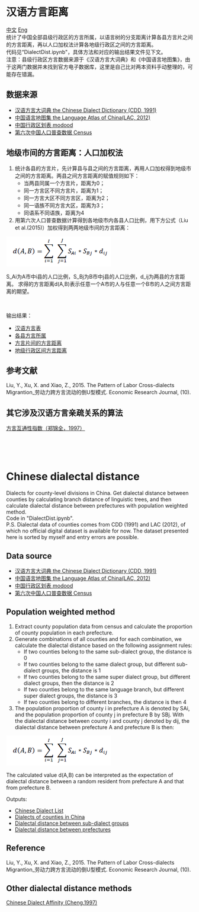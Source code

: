 # 汉语方言距离
[中文](#汉语方言距离)  [Eng](#chinese-dialectal-distance)  
统计了中国全部县级行政区的方言所属，以语言树的分支距离计算各县方言片之间的方言距离，再以人口加权法计算各地级行政区之间的方言距离。  
代码见“DialectDist.ipynb"，具体方法和对应的输出结果文件见下文。  
注意：县级行政区方言数据来源于《汉语方言大词典》和《中国语言地图集》，由于这两门数据并未找到官方电子数据库，这里是自己比对两本资料手动整理的，可能存在错漏。  

## 数据来源
* [汉语方言大词典 the Chinese Dialect Dictionary (CDD, 1991)](https://book.douban.com/subject/1021870/)
* [中国语言地图集 the Language Atlas of China(LAC, 2012)](https://book.douban.com/subject/3302955/)
* [中国行政区划表 modood](https://github.com/modood/Administrative-divisions-of-China)
* [第六次中国人口普查数据 Census](http://www.stats.gov.cn/tjsj/pcsj/rkpc/6rp/indexch.htm)

## 地级市间的方言距离：人口加权法
1. 统计各县的方言片，先计算县与县之间的方言距离，再用人口加权得到地级市之间的方言距离。两县之间方言距离的赋值规则如下：
    * 当两县同属一个方言片，距离为0；
    * 同一方言区不同方言片，距离为1；
    * 同一方言大区不同方言区，距离为2；
    * 同一语族不同方言大区，距离为3；
    * 同语系不同语族，距离为4
2. 用第六次人口普查数据计算得到各地级市内各县人口比例，用下方公式（Liu et al.(2015)）加权得到两两地级市间的方言距离：

![formular](https://github.com/QindanUCL/Chinese_dialect_distance/blob/master/formula.png)

S_Ai为A市中i县的人口比例，S_Bj为B市中j县的人口比例，d_ij为两县的方言距离。 
求得的方言距离d(A,B)表示任意一个A市的人与任意一个B市的人之间方言距离的期望。

</br>

输出结果：
* [汉语方言表](https://github.com/QindanUCL/Chinese_dialect_distance/blob/master/data/Chinese_dialectdict_compl.csv)
* [各县方言所属](https://github.com/QindanUCL/Chinese_dialect_distance/blob/master/data/CH_dialect_county_compl.csv)
* [方言片间的方言距离](https://github.com/QindanUCL/Chinese_dialect_distance/blob/master/data/Chinese_dialect_distance.csv)
* [地级行政区间方言距离](https://github.com/QindanUCL/Chinese_dialect_distance/blob/master/data/CH_pref_diadist.csv)

## 参考文献
Liu, Y., Xu, X. and Xiao, Z., 2015. The Pattern of Labor Cross-dialects Migrantion_劳动力跨方言流动的倒U型模式. Economic Research Journal, (10).

## 其它涉及汉语方言亲疏关系的算法
[方言互通性指数（郑锦全，1997）](http://www.blyt.net/DOC/DOCUSE7.pdf)

</br>
</br>
</br>

# Chinese dialectal distance
Dialects for county-level divisions in China. Get dialectal distance between counties by calculating branch distance of linguistic trees, and then calculate dialectal distance between prefectures with population weighted method.  
Code in "DialectDist.ipynb".  
P.S. Dialectal data of counties comes from CDD (1991) and LAC (2012), of which no official digital dataset is available for now. The dataset presented here is sorted by myself and entry errors are possible.  

## Data source
* [汉语方言大词典 the Chinese Dialect Dictionary (CDD, 1991)](https://book.douban.com/subject/1021870/)
* [中国语言地图集 the Language Atlas of China(LAC, 2012)](https://book.douban.com/subject/3302955/)
* [中国行政区划表 modood](https://github.com/modood/Administrative-divisions-of-China)
* [第六次中国人口普查数据 Census](http://www.stats.gov.cn/tjsj/pcsj/rkpc/6rp/indexch.htm)

## Population weighted method
1. Extract county population data from census and calculate the proportion of county population in each prefecture.
2. Generate combinations of all counties and for each combination, we calculate the dialectal distance based on the following assignment rules:
   * If two counties belong to the same sub-dialect group, the distance is 0 
   * If two counties belong to the same dialect group, but different sub-dialect groups, the distance is 1 
   * If two counties belong to the same super dialect group, but different dialect groups, then the distance is 2 
   * If two counties belong to the same language branch, but different super dialect groups, the distance is 3 
   * If two counties belong to different branches, the distance is then 4
3. The population proportion of county i in prefecture A is denoted by SAi, and the population proportion of county j in prefecture B by SBj. With the dialectal distance between county i and county j denoted by dij, the dialectal distance between prefecture A and prefecture B is then:

![formular](https://github.com/QindanUCL/Chinese_dialect_distance/blob/master/formula.png)

The calculated value d(A,B) can be interpreted as the expectation of dialectal distance between a random resident from prefecture A and that from prefecture B.

Outputs:
* [Chinese Dialect List](https://github.com/QindanUCL/Chinese_dialect_distance/blob/master/data/Chinese_dialectdict_compl.csv)
* [Dialects of counties in China](https://github.com/QindanUCL/Chinese_dialect_distance/blob/master/data/CH_dialect_county_compl.csv)
* [Dialectal distance between sub-dialect groups](https://github.com/QindanUCL/Chinese_dialect_distance/blob/master/data/Chinese_dialect_distance.csv)
* [Dialectal distance between prefectures](https://github.com/QindanUCL/Chinese_dialect_distance/blob/master/data/CH_pref_diadist.csv)

## Reference
Liu, Y., Xu, X. and Xiao, Z., 2015. The Pattern of Labor Cross-dialects Migrantion_劳动力跨方言流动的倒U型模式. Economic Research Journal, (10).

## Other dialectal distance methods
[Chinese Dialect Affinity (Cheng,1997)](http://www.blyt.net/DOC/DOCUSE7.pdf)

